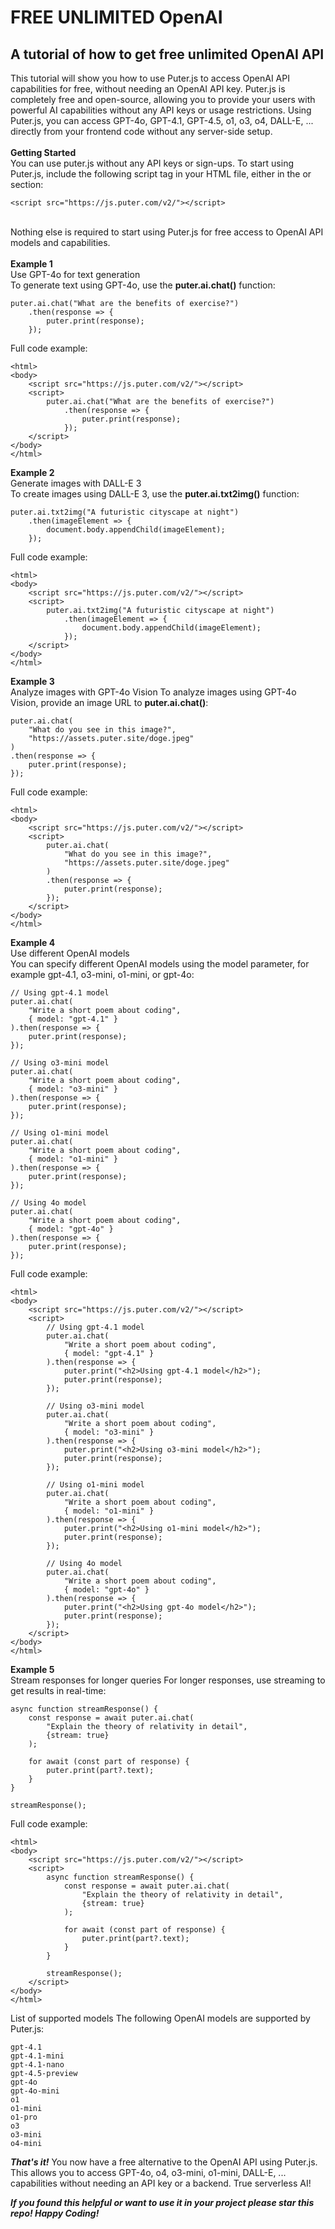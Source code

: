 # FREE UNLIMITED OpenAI
A tutorial of how to get free unlimited OpenAI API
---
This tutorial will show you how to use Puter.js to access OpenAI API capabilities for free, without needing an OpenAI API key. Puter.js is completely free and open-source, allowing you to provide your users with powerful AI capabilities without any API keys or usage restrictions. Using Puter.js, you can access GPT-4o, GPT-4.1, GPT-4.5, o1, o3, o4, DALL-E, ... directly from your frontend code without any server-side setup.\
\
**Getting Started**\
You can use puter.js without any API keys or sign-ups. To start using Puter.js, include the following script tag in your HTML file, either in the <head> or <body> section:
```
<script src="https://js.puter.com/v2/"></script>
```
\
Nothing else is required to start using Puter.js for free access to OpenAI API models and capabilities.\
\
**Example 1**\
Use GPT-4o for text generation\
To generate text using GPT-4o, use the **puter.ai.chat()** function:
```
puter.ai.chat("What are the benefits of exercise?")
    .then(response => {
        puter.print(response);
    });
```
Full code example:
```
<html>
<body>
    <script src="https://js.puter.com/v2/"></script>
    <script>
        puter.ai.chat("What are the benefits of exercise?")
            .then(response => {
                puter.print(response);
            });
    </script>
</body>
</html>
```
**Example 2**\
Generate images with DALL-E 3\
To create images using DALL-E 3, use the **puter.ai.txt2img()** function:
```
puter.ai.txt2img("A futuristic cityscape at night")
    .then(imageElement => {
        document.body.appendChild(imageElement);
    });
```
Full code example:

```
<html>
<body>
    <script src="https://js.puter.com/v2/"></script>
    <script>
        puter.ai.txt2img("A futuristic cityscape at night")
            .then(imageElement => {
                document.body.appendChild(imageElement);
            });
    </script>
</body>
</html>
```

**Example 3**\
Analyze images with GPT-4o Vision
To analyze images using GPT-4o Vision, provide an image URL to **puter.ai.chat()**:
```
puter.ai.chat(
    "What do you see in this image?", 
    "https://assets.puter.site/doge.jpeg"
)
.then(response => {
    puter.print(response);
});
```
Full code example:
```
<html>
<body>
    <script src="https://js.puter.com/v2/"></script>
    <script>
        puter.ai.chat(
            "What do you see in this image?", 
            "https://assets.puter.site/doge.jpeg"
        )
        .then(response => {
            puter.print(response);
        });
    </script>
</body>
</html>
```
**Example 4**\
Use different OpenAI models\
You can specify different OpenAI models using the model parameter, for example gpt-4.1, o3-mini, o1-mini, or gpt-4o:

```
// Using gpt-4.1 model
puter.ai.chat(
    "Write a short poem about coding",
    { model: "gpt-4.1" }
).then(response => {
    puter.print(response);
});

// Using o3-mini model
puter.ai.chat(
    "Write a short poem about coding",
    { model: "o3-mini" }
).then(response => {
    puter.print(response);
});

// Using o1-mini model
puter.ai.chat(
    "Write a short poem about coding",
    { model: "o1-mini" }
).then(response => {
    puter.print(response);
});

// Using 4o model
puter.ai.chat(
    "Write a short poem about coding",
    { model: "gpt-4o" }
).then(response => {
    puter.print(response);
});
```
Full code example:
```
<html>
<body>
    <script src="https://js.puter.com/v2/"></script>
    <script>
        // Using gpt-4.1 model
        puter.ai.chat(
            "Write a short poem about coding",
            { model: "gpt-4.1" }
        ).then(response => {
            puter.print("<h2>Using gpt-4.1 model</h2>");
            puter.print(response);
        });

        // Using o3-mini model
        puter.ai.chat(
            "Write a short poem about coding",
            { model: "o3-mini" }
        ).then(response => {
            puter.print("<h2>Using o3-mini model</h2>");
            puter.print(response);
        });

        // Using o1-mini model
        puter.ai.chat(
            "Write a short poem about coding",
            { model: "o1-mini" }
        ).then(response => {
            puter.print("<h2>Using o1-mini model</h2>");
            puter.print(response);
        });

        // Using 4o model
        puter.ai.chat(
            "Write a short poem about coding",
            { model: "gpt-4o" }
        ).then(response => {
            puter.print("<h2>Using gpt-4o model</h2>");
            puter.print(response);
        });
    </script>
</body>
</html>
```
**Example 5**\
Stream responses for longer queries
For longer responses, use streaming to get results in real-time:
```
async function streamResponse() {
    const response = await puter.ai.chat(
        "Explain the theory of relativity in detail", 
        {stream: true}
    );
    
    for await (const part of response) {
        puter.print(part?.text);
    }
}

streamResponse();
```
Full code example:
```
<html>
<body>
    <script src="https://js.puter.com/v2/"></script>
    <script>
        async function streamResponse() {
            const response = await puter.ai.chat(
                "Explain the theory of relativity in detail", 
                {stream: true}
            );
            
            for await (const part of response) {
                puter.print(part?.text);
            }
        }

        streamResponse();
    </script>
</body>
</html>
```
List of supported models
The following OpenAI models are supported by Puter.js:
```
gpt-4.1
gpt-4.1-mini
gpt-4.1-nano
gpt-4.5-preview
gpt-4o
gpt-4o-mini
o1
o1-mini
o1-pro
o3
o3-mini
o4-mini
```

**_That's it!_** You now have a free alternative to the OpenAI API using Puter.js. This allows you to access GPT-4o, o4, o3-mini, o1-mini, DALL-E, ... capabilities without needing an API key or a backend. True serverless AI!  

**_If you found this helpful or want to use it in your project please star this repo! Happy Coding!_**
